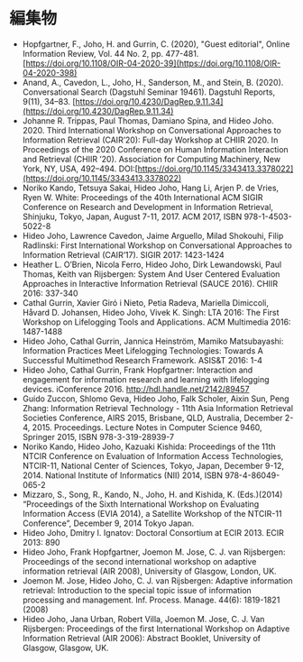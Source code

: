 # 編集物

* Hopfgartner, F., Joho, H. and Gurrin, C. \(2020\), "Guest editorial", Online Information Review, Vol. 44 No. 2, pp. 477-481. [https://doi.org/10.1108/OIR-04-2020-39](https://doi.org/10.1108/OIR-04-2020-398)
* Anand, A., Cavedon, L., Joho, H., Sanderson, M., and Stein, B. \(2020\). Conversational Search \(Dagstuhl Seminar 19461\). Dagstuhl Reports, 9\(11\), 34–83. [https://doi.org/10.4230/DagRep.9.11.34](https://doi.org/10.4230/DagRep.9.11.34)
* Johanne R. Trippas, Paul Thomas, Damiano Spina, and Hideo Joho. 2020. Third International Workshop on Conversational Approaches to Information Retrieval \(CAIR’20\): Full-day Workshop at CHIIR 2020. In Proceedings of the 2020 Conference on Human Information Interaction and Retrieval \(CHIIR ’20\). Association for Computing Machinery, New York, NY, USA, 492–494. DOI:[https://doi.org/10.1145/3343413.3378022](https://doi.org/10.1145/3343413.3378022)
* Noriko Kando, Tetsuya Sakai, Hideo Joho, Hang Li, Arjen P. de Vries, Ryen W. White: Proceedings of the 40th International ACM SIGIR Conference on Research and Development in Information Retrieval, Shinjuku, Tokyo, Japan, August 7-11, 2017. ACM 2017, ISBN 978-1-4503-5022-8
* Hideo Joho, Lawrence Cavedon, Jaime Arguello, Milad Shokouhi, Filip Radlinski: First International Workshop on Conversational Approaches to Information Retrieval \(CAIR’17\). SIGIR 2017: 1423-1424
* Heather L. O’Brien, Nicola Ferro, Hideo Joho, Dirk Lewandowski, Paul Thomas, Keith van Rijsbergen: System And User Centered Evaluation Approaches in Interactive Information Retrieval \(SAUCE 2016\). CHIIR 2016: 337-340
* Cathal Gurrin, Xavier Giró i Nieto, Petia Radeva, Mariella Dimiccoli, Håvard D. Johansen, Hideo Joho, Vivek K. Singh: LTA 2016: The First Workshop on Lifelogging Tools and Applications. ACM Multimedia 2016: 1487-1488
* Hideo Joho, Cathal Gurrin, Jannica Heinström, Mamiko Matsubayashi: Information Practices Meet Lifelogging Technologies: Towards A Successful Multimethod Research Framework. ASIS&T 2016: 1-4
* Hideo Joho, Cathal Gurrin, Frank Hopfgartner: Interaction and engagement for information research and learning with lifelogging devices. iConference 2016. http://hdl.handle.net/2142/89457
* Guido Zuccon, Shlomo Geva, Hideo Joho, Falk Scholer, Aixin Sun, Peng Zhang: Information Retrieval Technology - 11th Asia Information Retrieval Societies Conference, AIRS 2015, Brisbane, QLD, Australia, December 2-4, 2015. Proceedings. Lecture Notes in Computer Science 9460, Springer 2015, ISBN 978-3-319-28939-7
* Noriko Kando, Hideo Joho, Kazuaki Kishida: Proceedings of the 11th NTCIR Conference on Evaluation of Information Access Technologies, NTCIR-11, National Center of Sciences, Tokyo, Japan, December 9-12, 2014. National Institute of Informatics \(NII\) 2014, ISBN 978-4-86049-065-2
* Mizzaro, S., Song, R., Kando, N., Joho, H. and Kishida, K. \(Eds.\)\(2014\) “Proceedings of the Sixth International Workshop on Evaluating Information Access \(EVIA 2014\), a Satellite Workshop of the NTCIR-11 Conference”, December 9, 2014 Tokyo Japan.
* Hideo Joho, Dmitry I. Ignatov: Doctoral Consortium at ECIR 2013. ECIR 2013: 890
* Hideo Joho, Frank Hopfgartner, Joemon M. Jose, C. J. van Rijsbergen: Proceedings of the second international workshop on adaptive information retrieval \(AIR 2008\), University of Glasgow, London, UK.
* Joemon M. Jose, Hideo Joho, C. J. van Rijsbergen: Adaptive information retrieval: Introduction to the special topic issue of information processing and management. Inf. Process. Manage. 44\(6\): 1819-1821 \(2008\)
* Hideo Joho, Jana Urban, Robert Villa, Joemon M. Jose, C. J. Van Rijsbergen: Proceedings of the first International Workshop on Adaptive Information Retrieval \(AIR 2006\): Abstract Booklet, University of Glasgow, Glasgow, UK.

